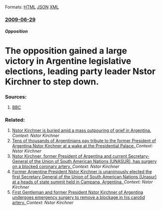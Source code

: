 
Formats: [HTML](/news/2009/06/29/the-opposition-gained-a-large-victory-in-argentine-legislative-elections-leading-party-leader-nestor-kirchner-to-step-down.html)  [JSON](/news/2009/06/29/the-opposition-gained-a-large-victory-in-argentine-legislative-elections-leading-party-leader-nestor-kirchner-to-step-down.json)  [XML](/news/2009/06/29/the-opposition-gained-a-large-victory-in-argentine-legislative-elections-leading-party-leader-nestor-kirchner-to-step-down.xml)  

### [2009-06-29](/news/2009/06/29/index.md)

##### Opposition
#  The opposition gained a large victory in Argentine legislative elections, leading party leader Nstor Kirchner to step down. 




### Sources:

1. [BBC](http://news.bbc.co.uk/2/hi/americas/8125279.stm)

### Related:

1. [Nstor Kirchner is buried amid a mass outpouring of grief in Argentina. ](/news/2010/10/29/nestor-kirchner-is-buried-amid-a-mass-outpouring-of-grief-in-argentina.md) _Context: Nstor Kirchner_
2. [Tens of thousands of Argentinians pay tribute to the former President of Argentina Nstor Kirchner at a wake at the Presidential Palace. ](/news/2010/10/28/tens-of-thousands-of-argentinians-pay-tribute-to-the-former-president-of-argentina-nestor-kirchner-at-a-wake-at-the-presidential-palace.md) _Context: Nstor Kirchner_
3. [Nstor Kirchner, former President of Argentina and current Secretary-General of the Union of South American Nations (UNASUR), has surgery on a blocked coronary artery. ](/news/2010/09/12/nestor-kirchner-former-president-of-argentina-and-current-secretary-general-of-the-union-of-south-american-nations-unasur-has-surgery-on.md) _Context: Nstor Kirchner_
4. [Former Argentine President Nstor Kirchner is unanimously elected the first Secretary General of the Union of South American Nations (Unasur) at a heads of state summit held in Campana, Argentina. ](/news/2010/05/4/former-argentine-president-nestor-kirchner-is-unanimously-elected-the-first-secretary-general-of-the-union-of-south-american-nations-unasur.md) _Context: Nstor Kirchner_
5. [First Gentleman and former President Nstor Kirchner of Argentina undergoes emergency surgery to remove a blockage in his carotid artery. ](/news/2010/02/7/first-gentleman-and-former-president-nestor-kirchner-of-argentina-undergoes-emergency-surgery-to-remove-a-blockage-in-his-carotid-artery.md) _Context: Nstor Kirchner_
